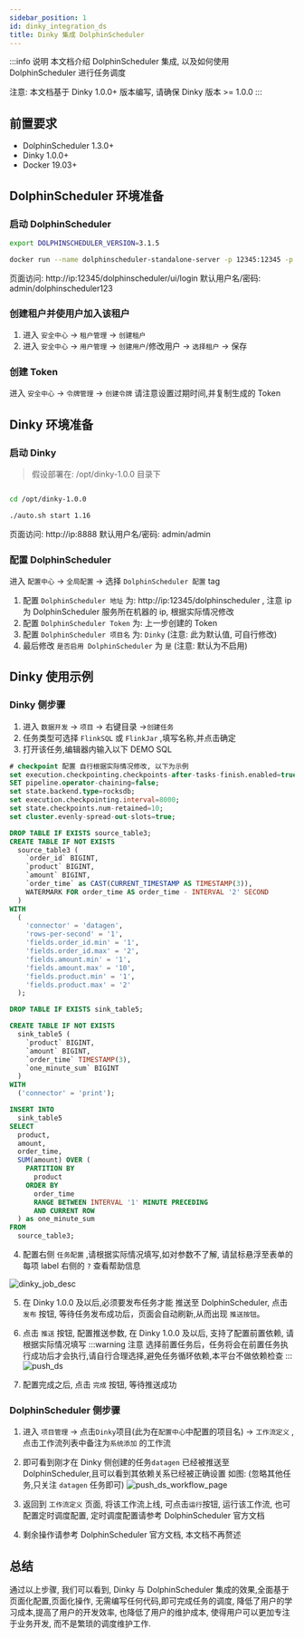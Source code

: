 ```yaml
---
sidebar_position: 1
id: dinky_integration_ds
title: Dinky 集成 DolphinScheduler 
---
```


:::info 说明
本文档介绍 DolphinScheduler 集成, 以及如何使用 DolphinScheduler 进行任务调度

注意: 本文档基于 Dinky 1.0.0+ 版本编写, 请确保 Dinky 版本 >= 1.0.0
:::

## 前置要求

- DolphinScheduler 1.3.0+
- Dinky 1.0.0+
- Docker 19.03+


## DolphinScheduler 环境准备

### 启动 DolphinScheduler
```bash
export DOLPHINSCHEDULER_VERSION=3.1.5

docker run --name dolphinscheduler-standalone-server -p 12345:12345 -p 25333:25333 -d apache/dolphinscheduler-standalone-server:"${DOLPHINSCHEDULER_VERSION}"
```

页面访问: http://ip:12345/dolphinscheduler/ui/login 默认用户名/密码: admin/dolphinscheduler123

### 创建租户并使用户加入该租户

1. 进入 `安全中心` -> `租户管理` -> `创建租户` 
2. 进入 `安全中心` -> `用户管理` -> `创建用户`/修改用户 -> `选择租户` -> 保存

### 创建 Token

进入 `安全中心` -> `令牌管理` -> `创建令牌`  请注意设置过期时间,并复制生成的 Token

## Dinky 环境准备

### 启动 Dinky

> 假设部署在: /opt/dinky-1.0.0 目录下

```bash

cd /opt/dinky-1.0.0

./auto.sh start 1.16
```
页面访问: http://ip:8888 默认用户名/密码: admin/admin

### 配置 DolphinScheduler

进入 `配置中心` -> `全局配置` -> 选择 `DolphinScheduler 配置` tag 

1. 配置 `DolphinScheduler 地址` 为: http://ip:12345/dolphinscheduler , 注意 ip 为 DolphinScheduler 服务所在机器的 ip, 根据实际情况修改
2. 配置 `DolphinScheduler Token` 为: 上一步创建的 Token
3. 配置 `DolphinScheduler 项目名` 为: `Dinky` (注意: 此为默认值, 可自行修改)
4. 最后修改 `是否启用 DolphinScheduler` 为 `是` (注意: 默认为不启用)

## Dinky 使用示例

### Dinky 侧步骤
1. 进入 `数据开发` -> `项目` -> 右键目录 ->`创建任务`
2. 任务类型可选择 `FlinkSQL` 或 `FlinkJar` ,填写名称,并点击确定
3. 打开该任务,编辑器内输入以下 DEMO SQL

```sql
# checkpoint 配置 自行根据实际情况修改, 以下为示例
set execution.checkpointing.checkpoints-after-tasks-finish.enabled=true;
SET pipeline.operator-chaining=false;
set state.backend.type=rocksdb;
set execution.checkpointing.interval=8000;
set state.checkpoints.num-retained=10;
set cluster.evenly-spread-out-slots=true;

DROP TABLE IF EXISTS source_table3;
CREATE TABLE IF NOT EXISTS
  source_table3 (
    `order_id` BIGINT,
    `product` BIGINT,
    `amount` BIGINT,
    `order_time` as CAST(CURRENT_TIMESTAMP AS TIMESTAMP(3)), 
    WATERMARK FOR order_time AS order_time - INTERVAL '2' SECOND
  )
WITH
  (
    'connector' = 'datagen',
    'rows-per-second' = '1',
    'fields.order_id.min' = '1',
    'fields.order_id.max' = '2',
    'fields.amount.min' = '1',
    'fields.amount.max' = '10',
    'fields.product.min' = '1',
    'fields.product.max' = '2'
  );

DROP TABLE IF EXISTS sink_table5;

CREATE TABLE IF NOT EXISTS
  sink_table5 (
    `product` BIGINT,
    `amount` BIGINT,
    `order_time` TIMESTAMP(3),
    `one_minute_sum` BIGINT
  )
WITH
  ('connector' = 'print');

INSERT INTO
  sink_table5
SELECT
  product,
  amount,
  order_time,
  SUM(amount) OVER (
    PARTITION BY
      product
    ORDER BY
      order_time
      RANGE BETWEEN INTERVAL '1' MINUTE PRECEDING
      AND CURRENT ROW
  ) as one_minute_sum
FROM
  source_table3;

```

4. 配置右侧 `任务配置` ,请根据实际情况填写,如对参数不了解, 请鼠标悬浮至表单的每项 label 右侧的 `?` 查看帮助信息

![dinky_job_desc](http://pic.dinky.org.cn/dinky/docs/zh-CN/practical_guide/Integration_practice/dinky_integration_ds/dinky_job_desc.png)

5. 在 Dinky 1.0.0 及以后,必须要发布任务才能 推送至 DolphinScheduler, 点击 `发布` 按钮, 等待任务发布成功后，页面会自动刷新,从而出现 `推送按钮`。
6. 点击 `推送` 按钮, 配置推送参数, 在 Dinky 1.0.0 及以后, 支持了配置前置依赖, 请根据实际情况填写 
:::warning 注意
选择前置任务后，任务将会在前置任务执行成功后才会执行,请自行合理选择,避免任务循环依赖,本平台不做依赖检查
:::
![push_ds](http://pic.dinky.org.cn/dinky/docs/zh-CN/practical_guide/Integration_practice/dinky_integration_ds/push_ds.png)

7. 配置完成之后, 点击 `完成` 按钮, 等待推送成功

### DolphinScheduler 侧步骤

1. 进入 `项目管理` -> 点击`Dinky`项目(此为在`配置中心`中配置的项目名) -> `工作流定义` ,点击工作流列表中备注为`系统添加` 的工作流
2. 即可看到刚才在 Dinky 侧创建的任务`datagen` 已经被推送至 DolphinScheduler,且可以看到其依赖关系已经被正确设置
如图: (忽略其他任务,只关注 `datagen` 任务即可)
![push_ds_workflow_page](http://pic.dinky.org.cn/dinky/docs/zh-CN/practical_guide/Integration_practice/dinky_integration_ds/push_ds_workflow_page.png)

3. 返回到 `工作流定义` 页面, 将该工作流上线, 可点击`运行`按钮, 运行该工作流, 也可配置定时调度配置, 定时调度配置请参考 DolphinScheduler 官方文档
4. 剩余操作请参考 DolphinScheduler 官方文档, 本文档不再赘述

## 总结

通过以上步骤, 我们可以看到, Dinky 与 DolphinScheduler 集成的效果,全面基于页面化配置,页面化操作, 无需编写任何代码,即可完成任务的调度, 降低了用户的学习成本,提高了用户的开发效率, 也降低了用户的维护成本, 使得用户可以更加专注于业务开发, 而不是繁琐的调度维护工作.
